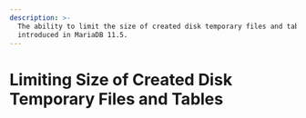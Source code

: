 ```yaml
---
description: >-
  The ability to limit the size of created disk temporary files and tables was
  introduced in MariaDB 11.5.
---
```


# Limiting Size of Created Disk Temporary Files and Tables

